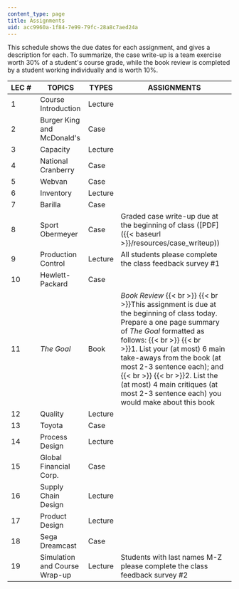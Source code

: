```yaml
---
content_type: page
title: Assignments
uid: acc9960a-1f84-7e99-79fc-28a8c7aed24a
---
```


This schedule shows the due dates for each assignment, and gives a description for each. To summarize, the case write-up is a team exercise worth 30% of a student's course grade, while the book review is completed by a student working individually and is worth 10%.

| LEC #  | TOPICS | TYPES | ASSIGNMENTS |
| --- | --- | --- | --- |
| 1 | Course Introduction | Lecture | &nbsp; |
| 2 | Burger King and McDonald's | Case | &nbsp; |
| 3 | Capacity | Lecture | &nbsp; |
| 4 | National Cranberry | Case | &nbsp; |
| 5 | Webvan | Case | &nbsp; |
| 6 | Inventory | Lecture | &nbsp; |
| 7 | Barilla | Case | &nbsp; |
| 8 | Sport Obermeyer | Case | Graded case write-up due at the beginning of class ([PDF]({{< baseurl >}}/resources/case_writeup)) |
| 9 | Production Control | Lecture | All students please complete the class feedback survey #1 |
| 10 | Hewlett-Packard | Case | &nbsp; |
| 11 | _The Goal_ | Book | _Book Review_  {{< br >}}  {{< br >}}This assignment is due at the beginning of class today. Prepare a one page summary of _The Goal_ formatted as follows:  {{< br >}}  {{< br >}}1. List your (at most) 6 main take-aways from the book (at most 2-3 sentence each); and  {{< br >}}  {{< br >}}2. List the (at most) 4 main critiques (at most 2-3 sentence each) you would make about this book |
| 12 | Quality | Lecture | &nbsp; |
| 13 | Toyota | Case | &nbsp; |
| 14 | Process Design | Lecture | &nbsp; |
| 15 | Global Financial Corp. | Case | &nbsp; |
| 16 | Supply Chain Design | Lecture | &nbsp; |
| 17 | Product Design | Lecture | &nbsp; |
| 18 | Sega Dreamcast | Case | &nbsp; |
| 19 | Simulation and Course Wrap-up | Lecture | Students with last names M-Z please complete the class feedback survey #2